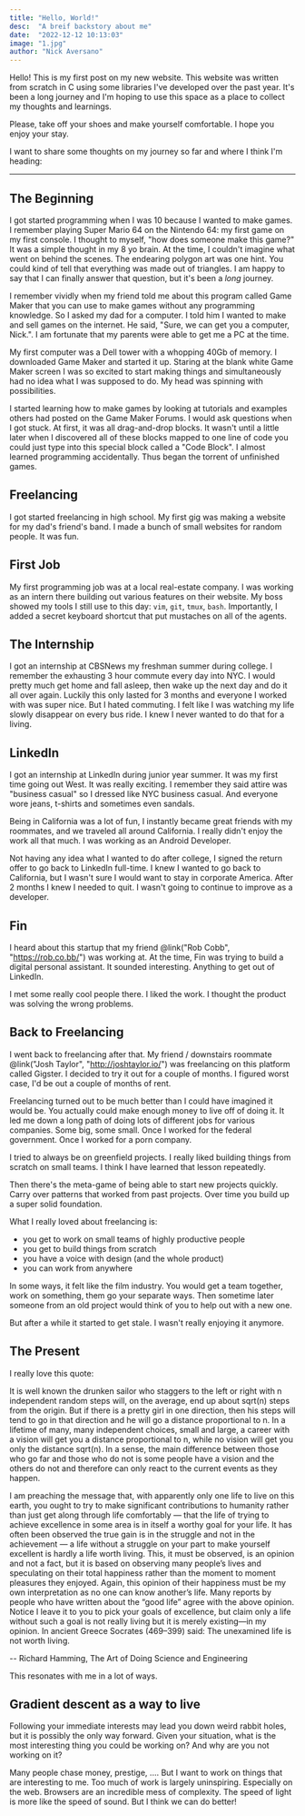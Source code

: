 ```yaml
---
title: "Hello, World!"
desc:  "A breif backstory about me"
date:  "2022-12-12 10:13:03"
image: "1.jpg"
author: "Nick Aversano"
---
```


Hello! This is my first post on my new website. This website was written from scratch in C using some libraries I've developed over the past year.
It's been a long journey and I'm hoping to use this space as a place to collect my thoughts and learnings.

Please, take off your shoes and make yourself comfortable. I hope you enjoy your stay.

I want to share some thoughts on my journey so far and where I think I'm heading:

---

## The Beginning

I got started programming when I was 10 because I wanted to make games.
I remember playing Super Mario 64 on the Nintendo 64: my first game on my first console.
I thought to myself, "how does someone make this game?"
It was a simple thought in my 8 yo brain. At the time, I couldn't imagine what went on behind the scenes. The endearing polygon art was one hint. You could kind of tell that everything was made out of triangles.
I am happy to say that I can finally answer that question, but it's been a _long_ journey.

I remember vividly when my friend told me about this program called Game Maker that you can use to make games without any programming knowledge.
So I asked my dad for a computer. I told him I wanted to make and sell games on the internet.
He said, "Sure, we can get you a computer, Nick.".
I am fortunate that my parents were able to get me a PC at the time.

My first computer was a Dell tower with a whopping 40Gb of memory.
I downloaded Game Maker and started it up.
Staring at the blank white Game Maker screen I was so excited to start making things and simultaneously had no idea what I was supposed to do.
My head was spinning with possibilities.

I started learning how to make games by looking at tutorials and examples others had posted on the Game Maker Forums.
I would ask questions when I got stuck.
At first, it was all drag-and-drop blocks.
It wasn't until a little later when I discovered all of these blocks mapped to one line of code you could just type into this special block called a "Code Block".
I almost learned programming accidentally.
Thus began the torrent of unfinished games.

## Freelancing

I got started freelancing in high school. My first gig was making a website for my dad's friend's band.
I made a bunch of small websites for random people.
It was fun.

## First Job

My first programming job was at a local real-estate company.
I was working as an intern there building out various features on their website.
My boss showed my tools I still use to this day: `vim`, `git`, `tmux`, `bash`.
Importantly, I added a secret keyboard shortcut that put mustaches on all of the agents.

## The Internship

I got an internship at CBSNews my freshman summer during college. I remember the exhausting 3 hour commute every day into NYC. I would pretty much get home and fall asleep, then wake up the next day and do it all over again.
Luckily this only lasted for 3 months and everyone I worked with was super nice.
But I hated commuting.
I felt like I was watching my life slowly disappear on every bus ride.
I knew I never wanted to do that for a living.

## LinkedIn

I got an internship at LinkedIn during junior year summer.
It was my first time going out West.
It was really exciting.
I remember they said attire was "business casual" so I dressed like NYC business casual. And everyone wore jeans, t-shirts and sometimes even sandals.

Being in California was a lot of fun, I instantly became great friends with my roommates, and we traveled all around California.
I really didn't enjoy the work all that much. I was working as an Android Developer.

Not having any idea what I wanted to do after college, I signed the return offer to go back to LinkedIn full-time.
I knew I wanted to go back to California, but I wasn't sure I would want to stay in corporate America.
After 2 months I knew I needed to quit.
I wasn't going to continue to improve as a developer.

## Fin

I heard about this startup that my friend @link("Rob Cobb", "https://rob.co.bb/") was working at.
At the time, Fin was trying to build a digital personal assistant.
It sounded interesting.
Anything to get out of LinkedIn.

I met some really cool people there.
I liked the work.
I thought the product was solving the wrong problems.

## Back to Freelancing

I went back to freelancing after that. My friend / downstairs roommate @link("Josh Taylor", "http://joshtaylor.io/") was freelancing on this platform called Gigster.
I decided to try it out for a couple of months.
I figured worst case, I'd be out a couple of months of rent.

Freelancing turned out to be much better than I could have imagined it would be.
You actually could make enough money to live off of doing it.
It led me down a long path of doing lots of different jobs for various companies.
Some big, some small.
Once I worked for the federal government.
Once I worked for a porn company.

I tried to always be on greenfield projects. I really liked building things from scratch on small teams.
I think I have learned that lesson repeatedly.

Then there's the meta-game of being able to start new projects quickly. Carry over patterns that worked from past projects. Over time you build up a super solid foundation.

What I really loved about freelancing is:

- you get to work on small teams of highly productive people
- you get to build things from scratch
- you have a voice with design (and the whole product)
- you can work from anywhere

In some ways, it felt like the film industry. You would get a team together, work on something, them go your separate ways.
Then sometime later someone from an old project would think of you to help out with a new one.

But after a while it started to get stale.
I wasn't really enjoying it anymore.

## The Present

I really love this quote:

>>>
It is well known the drunken sailor who staggers to the left or right with n independent random steps will, on the average, end up about sqrt(n) steps from the origin. But if there is a pretty girl in one direction, then his steps will tend to go in that direction and he will go a distance proportional to n. In a lifetime of many, many independent choices, small and large, a career with a vision will get you a distance proportional to n, while no vision will get you only the distance sqrt(n). In a sense, the main difference between those who go far and those who do not is some people have a vision and the others do not and therefore can only react to the current events as they happen.

I am preaching the message that, with apparently only one life to live on this earth, you ought to try to make significant contributions to humanity rather than just get along through life comfortably — that the life of trying to achieve excellence in some area is in itself a worthy goal for your life. It has often been observed the true gain is in the struggle and not in the achievement — a life without a struggle on your part to make yourself excellent is hardly a life worth living. This, it must be observed, is an opinion and not a fact, but it is based on observing many people’s lives and speculating on their total happiness rather than the moment to moment pleasures they enjoyed. Again, this opinion of their happiness must be my own interpretation as no one can know another’s life. Many reports by people who have written about the “good life” agree with the above opinion. Notice I leave it to you to pick your goals of excellence, but claim only a life without such a goal is not really living but it is merely existing—in my opinion. In ancient Greece Socrates (469–399) said: The unexamined life is not worth living.

-- Richard Hamming, The Art of Doing Science and Engineering
>>>

This resonates with me in a lot of ways.


## Gradient descent as a way to live

Following your immediate interests may lead you down weird rabbit holes, but it is possibly the only way forward.
Given your situation, what is the most interesting thing you could be working on?
And why are you not working on it?

Many people chase money, prestige, .... But I want to work on things that are interesting to me.
Too much of work is largely uninspiring.
Especially on the web.
Browsers are an incredible mess of complexity.
The speed of light is more like the speed of sound.
But I think we can do better!
